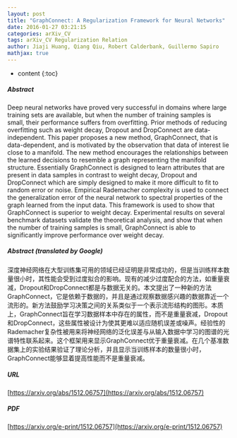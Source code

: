```yaml
---
layout: post
title: "GraphConnect: A Regularization Framework for Neural Networks"
date: 2016-01-27 03:21:15
categories: arXiv_CV
tags: arXiv_CV Regularization Relation
author: Jiaji Huang, Qiang Qiu, Robert Calderbank, Guillermo Sapiro
mathjax: true
---
```


* content
{:toc}

##### Abstract
Deep neural networks have proved very successful in domains where large training sets are available, but when the number of training samples is small, their performance suffers from overfitting. Prior methods of reducing overfitting such as weight decay, Dropout and DropConnect are data-independent. This paper proposes a new method, GraphConnect, that is data-dependent, and is motivated by the observation that data of interest lie close to a manifold. The new method encourages the relationships between the learned decisions to resemble a graph representing the manifold structure. Essentially GraphConnect is designed to learn attributes that are present in data samples in contrast to weight decay, Dropout and DropConnect which are simply designed to make it more difficult to fit to random error or noise. Empirical Rademacher complexity is used to connect the generalization error of the neural network to spectral properties of the graph learned from the input data. This framework is used to show that GraphConnect is superior to weight decay. Experimental results on several benchmark datasets validate the theoretical analysis, and show that when the number of training samples is small, GraphConnect is able to significantly improve performance over weight decay.

##### Abstract (translated by Google)
深度神经网络在大型训练集可用的领域已经证明是非常成功的，但是当训练样本数量很小时，其性能会受到过度拟合的影响。现有的减少过度配合的方法，如重量衰减，Dropout和DropConnect都是与数据无关的。本文提出了一种新的方法GraphConnect，它是依赖于数据的，并且是通过观察数据感兴趣的数据靠近一个流形的。新方法鼓励学习决策之间的关系类似于一个表示流形结构的图形。本质上，GraphConnect旨在学习数据样本中存在的属性，而不是重量衰减，Dropout和DropConnect，这些属性被设计为使其更难以适应随机误差或噪声。经验性的Rademacher复杂性被用来将神经网络的泛化误差与从输入数据中学习的图谱的光谱特性联系起来。这个框架用来显示GraphConnect优于重量衰减。在几个基准数据集上的实验结果验证了理论分析，并且显示当训练样本的数量很小时，GraphConnect能够显着提高性能而不是重量衰减。

##### URL
[https://arxiv.org/abs/1512.06757](https://arxiv.org/abs/1512.06757)

##### PDF
[https://arxiv.org/e-print/1512.06757](https://arxiv.org/e-print/1512.06757)

